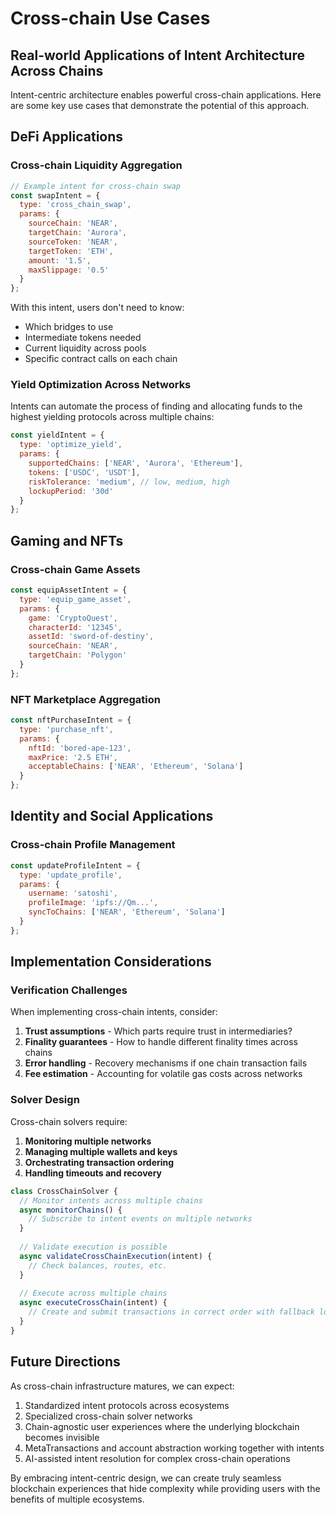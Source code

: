 
# Cross-chain Use Cases

## Real-world Applications of Intent Architecture Across Chains

Intent-centric architecture enables powerful cross-chain applications. Here are some key use cases that demonstrate the potential of this approach.

## DeFi Applications

### Cross-chain Liquidity Aggregation

```javascript
// Example intent for cross-chain swap
const swapIntent = {
  type: 'cross_chain_swap',
  params: {
    sourceChain: 'NEAR',
    targetChain: 'Aurora',
    sourceToken: 'NEAR',
    targetToken: 'ETH',
    amount: '1.5',
    maxSlippage: '0.5'
  }
};
```

With this intent, users don't need to know:
- Which bridges to use
- Intermediate tokens needed
- Current liquidity across pools
- Specific contract calls on each chain

### Yield Optimization Across Networks

Intents can automate the process of finding and allocating funds to the highest yielding protocols across multiple chains:

```javascript
const yieldIntent = {
  type: 'optimize_yield',
  params: {
    supportedChains: ['NEAR', 'Aurora', 'Ethereum'],
    tokens: ['USDC', 'USDT'],
    riskTolerance: 'medium', // low, medium, high
    lockupPeriod: '30d'
  }
};
```

## Gaming and NFTs

### Cross-chain Game Assets

```javascript
const equipAssetIntent = {
  type: 'equip_game_asset',
  params: {
    game: 'CryptoQuest',
    characterId: '12345',
    assetId: 'sword-of-destiny',
    sourceChain: 'NEAR',
    targetChain: 'Polygon'
  }
};
```

### NFT Marketplace Aggregation

```javascript
const nftPurchaseIntent = {
  type: 'purchase_nft',
  params: {
    nftId: 'bored-ape-123',
    maxPrice: '2.5 ETH',
    acceptableChains: ['NEAR', 'Ethereum', 'Solana']
  }
};
```

## Identity and Social Applications

### Cross-chain Profile Management

```javascript
const updateProfileIntent = {
  type: 'update_profile',
  params: {
    username: 'satoshi',
    profileImage: 'ipfs://Qm...',
    syncToChains: ['NEAR', 'Ethereum', 'Solana']
  }
};
```

## Implementation Considerations

### Verification Challenges

When implementing cross-chain intents, consider:

1. **Trust assumptions** - Which parts require trust in intermediaries?
2. **Finality guarantees** - How to handle different finality times across chains
3. **Error handling** - Recovery mechanisms if one chain transaction fails
4. **Fee estimation** - Accounting for volatile gas costs across networks

### Solver Design

Cross-chain solvers require:

1. **Monitoring multiple networks**
2. **Managing multiple wallets and keys**
3. **Orchestrating transaction ordering**
4. **Handling timeouts and recovery**

```javascript
class CrossChainSolver {
  // Monitor intents across multiple chains
  async monitorChains() {
    // Subscribe to intent events on multiple networks
  }
  
  // Validate execution is possible
  async validateCrossChainExecution(intent) {
    // Check balances, routes, etc.
  }
  
  // Execute across multiple chains
  async executeCrossChain(intent) {
    // Create and submit transactions in correct order with fallback logic
  }
}
```

## Future Directions

As cross-chain infrastructure matures, we can expect:

1. Standardized intent protocols across ecosystems
2. Specialized cross-chain solver networks
3. Chain-agnostic user experiences where the underlying blockchain becomes invisible
4. MetaTransactions and account abstraction working together with intents
5. AI-assisted intent resolution for complex cross-chain operations

By embracing intent-centric design, we can create truly seamless blockchain experiences that hide complexity while providing users with the benefits of multiple ecosystems.
